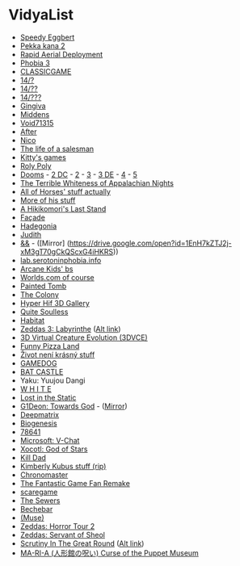 # VidyaList

* [Speedy Eggbert](https://archive.org/details/speedy-eggbert)
* [Pekka kana 2](https://www.pistegamez.net/game_pk2.html)
* [Rapid Aerial Deployment](https://archive.org/details/swizzle_demu_Rad)
* [Phobia 3](https://archive.org/details/tucows_275302_Phobia_III_-_Edge_Of_Humanity)
* [CLASSICGAME](https://iamqqqqqqq.itch.io/classicgame)
* [14/?](http://etgmz14.g1.xrea.com/ksg/14hatena.html)
* [14/??](http://etgmz14.g1.xrea.com/ksg/142.html)
* [14/???](http://etgmz14.g1.xrea.com/143.html)
* [Gingiva](https://gamejolt.com/games/gingiva/17758)
* [Middens](https://rpgmaker.net/games/3843/)
* [Void71315](https://dylasch.itch.io/void71315)
* [After](https://aaronoldenburg.itch.io/after)
* [Nico](https://gamejolt.com/games/nico/60751)
* [The life of a salesman](https://web.archive.org/web/20141016143513/http://sandbox.yoyogames.com/games/140512-the-life-of-a-salesman-remake)
* [Kitty's games](https://kittyhorrorshow.itch.io/)
* [Roly Poly](https://drive.google.com/drive/folders/1pHj_hv0QGPD8kkQPzCBG8HJ0ph725_Wq)
* [Dooms](http://www.mediafire.com/file/1nangxb0c7klka1/Dooms_-_Remade_v1.02_%2528MISTER_BIG_T%2529.rar/file) -  [2 DC](https://web.archive.org/web/20070701213310/http://www.givemebeer.caliburgames.com/dooms2.html) - [2](http://www.mediafire.com/file/sz4fdbz9snfpw9z/Dooms_2_-_Seas_Of_Blood_%2528Mister_Big_T%2529.rar/file) - [3](http://www.mediafire.com/file/gveb9j52p3ha92j/DOOMS_3_%2528MISTER_BIG_T%2529.zip/file) - [3 DE](http://www.mediafire.com/file/yakk58ndkhyws8x/Dooms_3_-_Deluxe_Edition_%2528MISTER_BIG_T%2529.rar/file) - [4](http://www.mediafire.com/file/hjg2ihn5cy0678d/Dooms_4_-_End_Game_%2528MISTER_BIG_T%2529.zip/file) - [5](https://www.mediafire.com/file/qek85v7wfdvny0k/Dooms_5_%2528MISTERBIGT%2529%2528RM2k3%2529.rar/file)
* [The Terrible Whiteness of Appalachian Nights](https://ded.increpare.com/~locus/whiteness/)
* [All of Horses' stuff actually](https://iamqqqqqqq.itch.io/)
* [More of his stuff](https://www.dropbox.com/s/sqlz2zxbm3pityr/I'MSOMNIA%20demo%20v2.zip?dl=0&file_subpath=%2FI%27MSOMNIA+demo+v2)
* [A Hikikomori's Last Stand](https://www.dropbox.com/s/t060xm4xtqr40br/A%20Hikikomori's%20Last%20Stand%20Installer.zip)
* [Façade](https://www.playablstudios.com/facade)
* [Hadegonia](https://www.moddb.com/games/hadegonia)
* [Judith](http://distractionware.com/blog/2009/04/judith/)
* [&&](https://mega.nz/#!fxNBmIRS!ahoN75BHvEaqxMfSY3z-Y1p4ETPtcV9yb4KxBc_H1IQ) - ([Mirror]
(https://drive.google.com/open?id=1EnH7kZTJ2j-xM3gT70gCkQScxG4iHKRS))
* [lab.serotoninphobia.info](http://lab.serotoninphobia.info/)
* [Arcane Kids' bs](https://arcanekids.com/)
* [Worlds.com of course](http://www-static.us.worlds.net/cgi-bin/download.cgi?action=full&bundle=WorldsCurrentVer)
* [Painted Tomb](https://gamejolt.com/games/painted-tomb/48849)
* [The Colony](https://www.mobygames.com/game/colony)
* [Hyper Hif 3D Gallery ](http://hypergif3dgallery.com/)
* [Quite Soulless](http://web.archive.org/web/20111103074648/http://www.quitesoulless.com/QSdemosetup.exe)
* [Habitat](https://frandallfarmer.github.io/neohabitat-doc/docs/)
* [Zeddas 3: Labyrinthe](https://mega.nz/file/kE9xiZiI#pIgWtyBAYLTRd2mF5YD-o45PM0muzm7_d7oxEwJZKNE) ([Alt link](https://mega.nz/folder/u7wDjAQY#xRkjB6D4q3IKdS9Om75hNQ))
* [3D Virtual Creature Evolution (3DVCE)](http://www.mediafire.com/file/s71k1ri6xo28qri/3D_Creature_Evolution.zip/file)
* [Funny Pizza Land](https://www.indiedb.com/games/funny-pizza-land)
* [Život není krásný stuff](http://znk.cz/en/games/)
* [GAMEDOG](https://zerofeedback.tumblr.com/post/50425273711/gamedog-quimdung-thecatamites)
* [BAT CASTLE](https://gamejolt.com/games/bat-castle/5049)
* Yaku: Yuujou Dangi
* [W H I T E](https://yitzilitt.itch.io/white) 
* [Lost in the Static](https://silverspaceship.com/static/)
* [G1Deon: Towards God](https://mega.nz/folder/UIkUkALD#amR25OFOYQOD63mCNBbrMQ) - ([Mirror](https://drive.google.com/drive/folders/1OahnrZJLB0yORe1qBjMhgDfblxDH1ZCn))
* [Deepmatrix](http://www.deepmatrix.org/)
* [Biogenesis](https://sourceforge.net/projects/biogenesis/)
* [78641](http://gzstorm.com/78641/)
* [Microsoft: V-Chat](http://timigi.com/Stuff/Archive/vchat/vchat.html)
* [Xocotl: God of Stars](https://web.archive.org/web/20141016172544/http://sandbox.yoyogames.com/games/29094/download)
* [Kill Dad](https://nurseostsaudy.itch.io/kill-dad)
* [Kimberly Kubus stuff (rip)](http://www.revengeofthesunfish.com/Kubus.html)
* [Chronomaster](https://archive.org/details/chronomaster)
* [The Fantastic Game Fan Remake](https://www.indiedb.com/games/the-fantastic-game-remake/downloads/fantastic1fan-v462eb)
* [scaregame](http://www.mediafire.com/file/t7vjc8d8umcr4rj/scaregame.zip/file)
* [The Sewers](https://www.indiedb.com/games/the-sewers)
* [Bechebar](https://drive.google.com/open?id=1SdamR4bDX03fUs6ym1jX0XbPJ_13-c9f)
* [(Muse)](http://www.mediafire.com/file/k6di90of00bgtht/[(Muse)]v0.8_.rar)
* [Zeddas: Horror Tour 2](https://mega.nz/folder/8wtgUQ5Z#0XGFwKJiOvKkLXrXtDhJpw)
* [Zeddas: Servant of Sheol](https://www.4shared.com/dir/2518590/f492d2e4/Zeddas.html#dir=-vJzhd0X)
* [Scrutiny In The Great Round](https://archive.org/details/scrutiny-in-the-great-round) ([Alt link](https://www.4shared.com/folder/38flN4E7/SITGR.html))
* [MA-RI-A (人形館の呪い) Curse of the Puppet Museum](https://archive.org/details/MARIAWindows)
